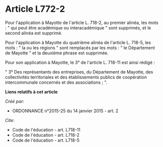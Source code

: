 # Article L772-2

Pour l'application à Mayotte de l'article L. 718-2, au premier alinéa, les mots : " qui peut être académique ou
interacadémique " sont supprimés, et le second alinéa est supprimé. 

Pour l'application à Mayotte du quatrième alinéa de l'article L. 718-5, les mots : " la ou les régions " sont remplacés par
les mots : " le Département de Mayotte " et la deuxième phrase est supprimée. 

Pour son application à Mayotte, le 3° de l'article L. 718-11 est ainsi rédigé : 

" 3° Des représentants des entreprises, du Département de Mayotte, des collectivités territoriales et des établissements
publics de coopération intercommunale concernés et des associations ; ".

**Liens relatifs à cet article**

_Créé par_:

  - ORDONNANCE n°2015-25 du 14 janvier 2015 - art. 2

_Cite_:

  - Code de l'éducation - art. L718-11
  - Code de l'éducation - art. L718-2
  - Code de l'éducation - art. L718-5
